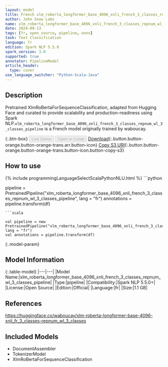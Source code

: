 ```yaml
---
layout: model
title: French xlm_roberta_longformer_base_4096_xnli_french_3_classes_repnum_wl_3_classes_pipeline pipeline XlmRoBertaForSequenceClassification from waboucay
author: John Snow Labs
name: xlm_roberta_longformer_base_4096_xnli_french_3_classes_repnum_wl_3_classes_pipeline
date: 2024-09-13
tags: [fr, open_source, pipeline, onnx]
task: Text Classification
language: fr
edition: Spark NLP 5.5.0
spark_version: 3.0
supported: true
annotator: PipelineModel
article_header:
  type: cover
use_language_switcher: "Python-Scala-Java"
---
```


## Description

Pretrained XlmRoBertaForSequenceClassification, adapted from Hugging Face and curated to provide scalability and production-readiness using Spark NLP.`xlm_roberta_longformer_base_4096_xnli_french_3_classes_repnum_wl_3_classes_pipeline` is a French model originally trained by waboucay.

{:.btn-box}
<button class="button button-orange" disabled>Live Demo</button>
<button class="button button-orange" disabled>Open in Colab</button>
[Download](https://s3.amazonaws.com/auxdata.johnsnowlabs.com/public/models/xlm_roberta_longformer_base_4096_xnli_french_3_classes_repnum_wl_3_classes_pipeline_fr_5.5.0_3.0_1726195577061.zip){:.button.button-orange.button-orange-trans.arr.button-icon}
[Copy S3 URI](s3://auxdata.johnsnowlabs.com/public/models/xlm_roberta_longformer_base_4096_xnli_french_3_classes_repnum_wl_3_classes_pipeline_fr_5.5.0_3.0_1726195577061.zip){:.button.button-orange.button-orange-trans.button-icon.button-copy-s3}

## How to use



<div class="tabs-box" markdown="1">
{% include programmingLanguageSelectScalaPythonNLU.html %}
```python

pipeline = PretrainedPipeline("xlm_roberta_longformer_base_4096_xnli_french_3_classes_repnum_wl_3_classes_pipeline", lang = "fr")
annotations =  pipeline.transform(df)   

```
```scala

val pipeline = new PretrainedPipeline("xlm_roberta_longformer_base_4096_xnli_french_3_classes_repnum_wl_3_classes_pipeline", lang = "fr")
val annotations = pipeline.transform(df)

```
</div>

{:.model-param}
## Model Information

{:.table-model}
|---|---|
|Model Name:|xlm_roberta_longformer_base_4096_xnli_french_3_classes_repnum_wl_3_classes_pipeline|
|Type:|pipeline|
|Compatibility:|Spark NLP 5.5.0+|
|License:|Open Source|
|Edition:|Official|
|Language:|fr|
|Size:|1.1 GB|

## References

https://huggingface.co/waboucay/xlm-roberta-longformer-base-4096-xnli_fr_3_classes-repnum_wl_3_classes

## Included Models

- DocumentAssembler
- TokenizerModel
- XlmRoBertaForSequenceClassification